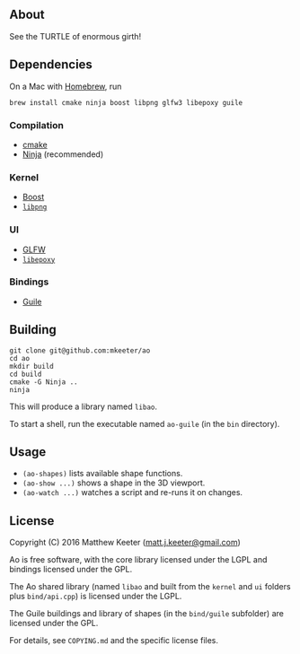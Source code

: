 ## About
See the TURTLE of enormous girth!

## Dependencies

On a Mac with [Homebrew](http://brew.sh/), run
```
brew install cmake ninja boost libpng glfw3 libepoxy guile
```

### Compilation
- [cmake](https://cmake.org/)
- [Ninja](https://ninja-build.org/) (recommended)

### Kernel
- [Boost](http://www.boost.org/)
- [`libpng`](http://www.libpng.org/pub/png/libpng.html)

### UI
- [GLFW](http://www.glfw.org/)
- [`libepoxy`](https://github.com/anholt/libepoxy)

### Bindings
- [Guile](http://www.gnu.org/software/guile/)

## Building
```
git clone git@github.com:mkeeter/ao
cd ao
mkdir build
cd build
cmake -G Ninja ..
ninja
```
This will produce a library named `libao`.

To start a shell, run the executable named `ao-guile`
(in the `bin` directory).

## Usage
- `(ao-shapes)` lists available shape functions.
- `(ao-show ...)` shows a shape in the 3D viewport.
- `(ao-watch ...)` watches a script and re-runs it on changes.

## License
Copyright (C) 2016 Matthew Keeter (matt.j.keeter@gmail.com)

Ao is free software, with the core library licensed under the LGPL
and bindings licensed under the GPL.

The Ao shared library (named `libao` and built from the `kernel` and
`ui` folders plus `bind/api.cpp`) is licensed under the LGPL.

The Guile buildings and library of shapes (in the `bind/guile`
subfolder) are licensed under the GPL.

For details, see `COPYING.md` and the specific license files.
